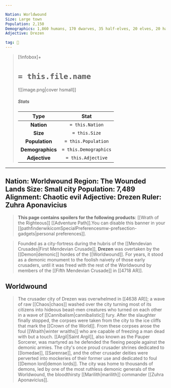 ```yaml
---

Nation: Worldwound
Size: Large town
Population: 2,150
Demographics: 1,860 humans, 170 dwarves, 35 half-elves, 20 elves, 20 halflings, 15 aasimars, 10 gnomes, 10 half-orcs, 10 other
Adjective: Drezen

tag: 🌃
---
```


> [!infobox]+
> #  `= this.file.name`
> ![[image.png|cover hsmall]]
> ##### Stats
> Type | Stat |
> :---:|:---:|
> **Nation** | `= this.Nation` |
> **Size** | `= this.Size` |
> **Population** | `= this.Population` |
> **Demographics** | `= this.Demographics` |
> **Adjective** | `= this.Adjective` |


---
Nation: Worldwound
Region: The Wounded Lands
Size: Small city
Population: 7,489
Alignment: Chaotic evil
Adjective: Drezen
Ruler: Zuhra Aponavicius
---

> **This page contains spoilers for the following products**: [[Wrath of the Righteous]] [[Adventure Path]].You can disable this banner in your [[pathfinderwikicomSpecialPreferencesmw-prefsection-gadgets|personal preferences]].



> Founded as a city-fortress during the hubris of the [[Mendevian Crusades|First Mendevian Crusade]], **Drezen** was overtaken by the [[Demon|demonic]] hordes of the [[Worldwound]]. For years, it stood as a demonic monument to the foolish naivety of those early crusaders, until it was freed with the rest of the Worldwound by members of the [[Fifth Mendevian Crusade]] in [[4718 AR]].


## Worldwound

> The crusader city of Drezen was overwhelmed in [[4638 AR]]; a wave of raw [[Chaos|chaos]] washed over the city turning most of its citizens into hideous beast-men creatures who turned on each other in a wave of [[Cannibalism|cannibalistic]] fury. After the slaughter finally stopped, the corpses were taken from the city to the ice cliffs that mark the [[Crown of the World]]. From these corpses arose the foul [[Wraith|winter wraiths]] who are capable of freezing a man dead with but a touch.
> [[Argil|Saint Argil]], also known as the Pauper Sorcerer, was martyred as he defended the fleeing people against the demonic armies.
> The city's once proud crusader shrines dedicated to [[Iomedae]], [[Sarenrae]], and the other crusader deities were perverted into mockeries of their former use and dedicated to foul [[Demon lord|demon lords]]. The city was home to thousands of demons, led by one of the most ruthless demonic generals of the Worldwound, the bloodthirsty [[Marilith|marilith]] commander [[Zuhra Aponavicius]].








